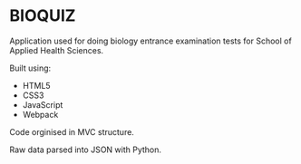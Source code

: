# BIOQUIZ
Application used for doing biology entrance examination tests for School of Applied Health Sciences.

Built using:

  - HTML5
  - CSS3
  - JavaScript
  - Webpack

Code orginised in MVC structure.

Raw data parsed into JSON with Python.
